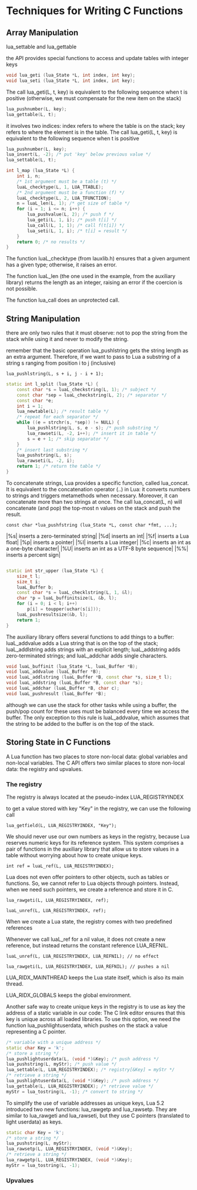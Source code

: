 # Techniques for Writing C Functions #

## Array Manipulation ##

lua_settable and lua_gettable

the API provides special functions to access and update tables with integer keys

```cpp
void lua_geti (lua_State *L, int index, int key);
void lua_seti (lua_State *L, int index, int key);
```

The call lua_geti(L, t, key) is equivalent to the following sequence when t is positive (otherwise, we must compensate for the new item on the stack)

```cpp
lua_pushnumber(L, key);
lua_gettable(L, t);
```

it involves two indices: index refers to where the table is on the stack; key refers to where the element is in the table. The call lua_geti(L, t, key) is equivalent to the following sequence when t is positive

```cpp
lua_pushnumber(L, key);
lua_insert(L, -2); /* put 'key' below previous value */
lua_settable(L, t);
```

```cpp
int l_map (lua_State *L) {
    int i, n;
    /* 1st argument must be a table (t) */
    luaL_checktype(L, 1, LUA_TTABLE);
    /* 2nd argument must be a function (f) */
    luaL_checktype(L, 2, LUA_TFUNCTION);
    n = luaL_len(L, 1); /* get size of table */
    for (i = 1; i <= n; i++) {
        lua_pushvalue(L, 2); /* push f */
        lua_geti(L, 1, i); /* push t[i] */
        lua_call(L, 1, 1); /* call f(t[i]) */
        lua_seti(L, 1, i); /* t[i] = result */
    }
    return 0; /* no results */
}
```

The function luaL_checktype (from lauxlib.h) ensures that a given argument has a given type; otherwise, it raises an error.

The function luaL_len (the one used in the example, from the auxiliary library) returns the length as an integer, raising an error if the coercion is not possible.

The function lua_call does an unprotected call.

## String Manipulation ##

there are only two rules that it must observe: not to pop the string from the stack while using it and never to modify the string.

remember that the basic operation lua_pushlstring gets the string length as an extra argument. Therefore, if we want to pass to Lua a substring of a string s ranging from position i to j (inclusive)

``lua_pushlstring(L, s + i, j - i + 1);``

```cpp
static int l_split (lua_State *L) {
    const char *s = luaL_checkstring(L, 1); /* subject */
    const char *sep = luaL_checkstring(L, 2); /* separator */
    const char *e;
    int i = 1;
    lua_newtable(L); /* result table */
    /* repeat for each separator */
    while ((e = strchr(s, *sep)) != NULL) {
        lua_pushlstring(L, s, e - s); /* push substring */
        lua_rawseti(L, -2, i++); /* insert it in table */
        s = e + 1; /* skip separator */
    }
    /* insert last substring */
    lua_pushstring(L, s);
    lua_rawseti(L, -2, i);
    return 1; /* return the table */
}
```

To concatenate strings, Lua provides a specific function, called lua_concat. It is equivalent to the concatenation operator (..) in Lua: it converts numbers to strings and triggers metamethods when necessary. Moreover, it can concatenate more than two strings at once. The call lua_concat(L, n) will concatenate (and pop) the top-most n values on the stack and push the result.

``const char *lua_pushfstring (lua_State *L, const char *fmt, ...);``

|%s| inserts a zero-terminated string|
|%d| inserts an int|
|%f| inserts a Lua float|
|%p| inserts a pointer|
|%I| inserts a Lua integer|
|%c| inserts an int as a one-byte character|
|%U| inserts an int as a UTF-8 byte sequence|
|%%| inserts a percent sign|

```cpp

static int str_upper (lua_State *L) {
    size_t l;
    size_t i;
    luaL_Buffer b;
    const char *s = luaL_checklstring(L, 1, &l);
    char *p = luaL_buffinitsize(L, &b, l);
    for (i = 0; i < l; i++)
        p[i] = toupper(uchar(s[i]));
    luaL_pushresultsize(&b, l);
    return 1;
}
```

The auxiliary library offers several functions to add things to a buffer: luaL_addvalue adds a Lua string that is on the top of the stack; luaL_addlstring adds strings with an explicit length; luaL_addstring adds zero-terminated strings; and luaL_addchar adds single characters.

```cpp
void luaL_buffinit (lua_State *L, luaL_Buffer *B);
void luaL_addvalue (luaL_Buffer *B);
void luaL_addlstring (luaL_Buffer *B, const char *s, size_t l);
void luaL_addstring (luaL_Buffer *B, const char *s);
void luaL_addchar (luaL_Buffer *B, char c);
void luaL_pushresult (luaL_Buffer *B);
```

although we can use the stack for other tasks while using a buffer, the push/pop count for these uses must be balanced every time we access the buffer. The only exception to this rule is luaL_addvalue, which assumes that the string to be added to the buffer is on the top of the stack.

## Storing State in C Functions ##

A Lua function has two places to store non-local data: global variables and non-local variables. The C API offers two similar places to store non-local data: the registry and upvalues.

### The registry ###

The registry is always located at the pseudo-index LUA_REGISTRYINDEX

to get a value stored with key "Key" in the registry, we can use the following call

``lua_getfield(L, LUA_REGISTRYINDEX, "Key");``

We should never use our own numbers as keys in the registry, because Lua reserves numeric keys for its reference system. This system comprises a pair of functions in the auxiliary library that allow us to store values in a table without worrying about how to create unique keys.

``int ref = luaL_ref(L, LUA_REGISTRYINDEX);``

Lua does not even offer pointers to other objects, such as tables or functions. So, we cannot refer to Lua objects through pointers. Instead, when we need such pointers, we create a reference and store it in C.

``lua_rawgeti(L, LUA_REGISTRYINDEX, ref);``

``luaL_unref(L, LUA_REGISTRYINDEX, ref);``

When we create a Lua state, the registry comes with two predefined references

Whenever we call luaL_ref for a nil value, it does not create a new reference, but instead returns the constant reference LUA_REFNIL.

``luaL_unref(L, LUA_REGISTRYINDEX, LUA_REFNIL); // no effect``

``lua_rawgeti(L, LUA_REGISTRYINDEX, LUA_REFNIL); // pushes a nil``

LUA_RIDX_MAINTHREAD keeps the Lua state itself, which is also its main thread.

LUA_RIDX_GLOBALS keeps the global environment.

Another safe way to create unique keys in the registry is to use as key the address of a static variable in our code: The C link editor ensures that this key is unique across all loaded libraries. To use this option, we need the function lua_pushlightuserdata, which pushes on the stack a value representing a C pointer.

```cpp
/* variable with a unique address */
static char Key = 'k';
/* store a string */
lua_pushlightuserdata(L, (void *)&Key); /* push address */
lua_pushstring(L, myStr); /* push value */
lua_settable(L, LUA_REGISTRYINDEX); /* registry[&Key] = myStr */
/* retrieve a string */
lua_pushlightuserdata(L, (void *)&Key); /* push address */
lua_gettable(L, LUA_REGISTRYINDEX); /* retrieve value */
myStr = lua_tostring(L, -1); /* convert to string */
```

To simplify the use of variable addresses as unique keys, Lua 5.2 introduced two new functions: lua_rawgetp and lua_rawsetp. They are similar to lua_rawgeti and lua_rawseti, but they use C pointers (translated to light userdata) as keys.

```cpp
static char Key = 'k';
/* store a string */
lua_pushstring(L, myStr);
lua_rawsetp(L, LUA_REGISTRYINDEX, (void *)&Key);
/* retrieve a string */
lua_rawgetp(L, LUA_REGISTRYINDEX, (void *)&Key);
myStr = lua_tostring(L, -1);
```

### Upvalues ###

